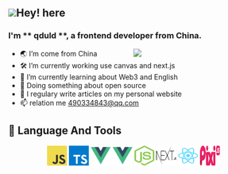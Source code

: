 ## <img src="https://media.giphy.com/media/hvRJCLFzcasrR4ia7z/giphy.gif" width="3%">Hey! here

### I'm ** qduld **, a frontend developer from China.
[<img align="right" width="50%" src="https://github-readme-stats.vercel.app/api?username=qduld&show_icons=true&theme=transparent&show_icons=true">](https://metrics.lecoq.io/about/dongyuanwai)

-   🌏 I’m come from China
-   🛠  I’m currently working use canvas and next.js
-   🌱 I’m currently learning about Web3 and English
-   🔭 Doing something about open source
-   📝 I regulary write articles on my personal website
-   📫 relation me 490334843@qq.com



## 🚀 Language And Tools

<div align="center" >
	<img src="./images/javascript.svg" width="40" height="40" alt="javascript" />
	<img src="./images/typescript.svg" width="40" height="40" alt="typescript" />
	<img src="./images/vuejs.svg" width="40" height="40" alt="vue" />
  <img src="./images/vuejs.svg" width="40" height="40" alt="react" />
	<img src="./images/nodejs.svg" width="40" height="40" alt="node" />
	<img src="./images/next.svg" width="40" height="40" alt="next" />
	<img src="./images/react.svg" width="40" height="40" alt="vite" />
	<img src="./images/pixi.svg" width="40" height="40" alt="pixi" />
</div>



